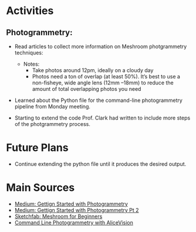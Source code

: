 # Activities

## Photogrammetry:

- Read articles to collect more information on Meshroom photgrammetry techniques:
  - Notes:
    - Take photos around 12pm, ideally on a cloudy day
    - Photos need a ton of overlap (at least 50%). It’s best to use a non-fisheye, wide angle lens (12mm –18mm) to reduce the amount of total overlapping photos you need
    
- Learned about the Python file for the command-line photogrammetry pipeline from Monday meeting.
- Starting to extend the code Prof. Clark had written to include more steps of the photgrammetry process.

# Future Plans

- Continue extending the python file until it produces the desired output.

# Main Sources

  - [Medium: Gettign Started with Photogrammetry](https://medium.com/realities-io/getting-started-with-photogrammetry-d0a6ee40cb72)
  - [Medium: Gettign Started with Photogrammetry Pt 2](https://medium.com/realities-io/getting-started-with-photogrammetry-part-2-f957c9e8d61d)
  - [Sketchfab: Meshroom for Beginners](https://sketchfab.com/blogs/community/tutorial-meshroom-for-beginners)
  - [Command Line Photogrammetry with AliceVision](http://filmicworlds.com/blog/command-line-photogrammetry-with-alicevision/)
